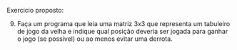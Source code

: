Exercicio proposto:

9.	Faça um programa que leia uma matriz 3x3 que representa um tabuleiro de jogo da velha e indique qual posição deveria ser jogada para ganhar o jogo (se possível) ou ao menos evitar uma derrota. 
